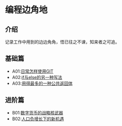 # 编程边角地

## 介绍
记录工作中用到的边边角角，悟已往之不谏，知来者之可追。

## 基础篇
* A01:[日常怎样使用GIT](https://gitee.com/doobo/code-notes/tree/master/A01)
* A02:[if与else的另一种写法](https://gitee.com/doobo/code-notes/tree/master/A02)
* A03:[用得最多的一种公共返回体](https://gitee.com/doobo/code-notes/tree/master/A03)

## 进阶篇
* B01:[数字货币的战略核武器](https://gitee.com/doobo/code-notes/tree/master/B01)
* B02:[人口负增长下的新机遇](https://gitee.com/doobo/code-notes/tree/master/B02)